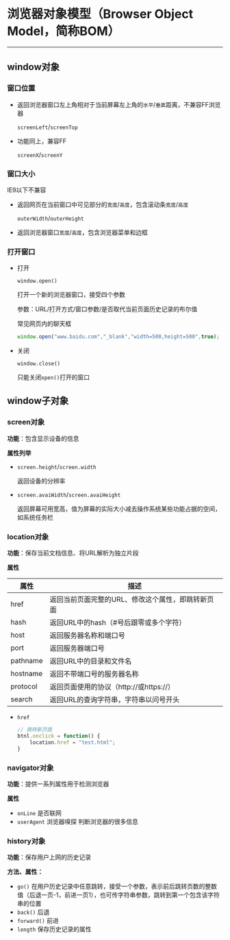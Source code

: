 # 浏览器对象模型（Browser Object Model，简称BOM）

***

## window对象

### 窗口位置

* 返回浏览器窗口左上角相对于当前屏幕左上角的`水平`/`垂直`距离，不兼容FF浏览器

  `screenLeft`/`screenTop`

* 功能同上，兼容FF

  `screenX`/`screenY`

### 窗口大小

IE9以下不兼容

* 返回网页在当前窗口中可见部分的`宽度`/`高度`，包含滚动条`宽度`/`高度`

  `outerWidth`/`outerHeight`

* 返回浏览器窗口`宽度`/`高度`，包含浏览器菜单和边框

### 打开窗口

* 打开

  `window.open()` 

  打开一个新的浏览器窗口，接受四个参数

  参数：URL/打开方式/窗口参数/是否取代当前页面历史记录的布尔值

  常见网页内的聊天框

  ```js
  window.open("www.baidu.com","_blank","width=500,height=500",true);
  ```

* 关闭

  `window.close()`

  只能关闭`open()`打开的窗口



## window子对象

### screen对象

**功能**：包含显示设备的信息

**属性列举**

* `screen.height`/`screen.width`

  返回设备的分辨率

* `screen.avaiWidth`/`screen.avaiHeight`

  返回屏幕可用宽高，值为屏幕的实际大小减去操作系统某些功能占据的空间，如系统任务栏

### location对象

**功能**：保存当前文档信息、将URL解析为独立片段

**属性**

| 属性     | 描述                                              |
| -------- | ------------------------------------------------- |
| href     | 返回当前页面完整的URL、修改这个属性，即跳转新页面 |
| hash     | 返回URL中的hash（#号后跟零或多个字符）            |
| host     | 返回服务器名称和端口号                            |
| port     | 返回服务器端口号                                  |
| pathname | 返回URL中的目录和文件名                           |
| hostname | 返回不带端口号的服务器名称                        |
| protocol | 返回页面使用的协议（http://或https://）           |
| search   | 返回URL的查询字符串，字符串以问号开头             |

* `href`

  ```js
  // 跳转新页面
  btnl.onclick = function() {
      location.href = "test.html";
  }
  ```

### navigator对象

**功能**：提供一系列属性用于检测浏览器

**属性**

* `onLine` 是否联网
* `userAgent` 浏览器嗅探 判断浏览器的很多信息

### history对象

**功能**：保存用户上网的历史记录

**方法、属性：**

* `go()` 在用户历史记录中任意跳转，接受一个参数，表示前后跳转页数的整数值（后退一页-1，前进一页1），也可传字符串参数，跳转到第一个包含该字符串的位置
* `back()` 后退
* `forward()` 前进
* `length` 保存历史记录的属性

















